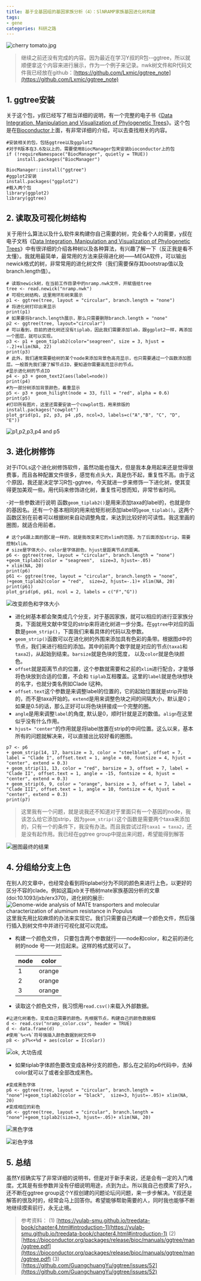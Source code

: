 ```yaml
---
title: 基于全基因组的基因家族分析（4）：SlNRAMP家族基因进化树构建
tags: 
- gene
categories: 科研之路
---
```


![cherry tomato.jpg](https://upload-images.jianshu.io/upload_images/3478485-49635e61c7543d10.jpg?imageMogr2/auto-orient/strip%7CimageView2/2/w/1240)

>继续之前还没有完成的内容。因为最近在学习Y叔的R包--ggtree，所以就顺便拿这个内容来进行展示，作为一个例子来记录。nwk树文件和R代码文件我已经放在github：[https://github.com/Lxmic/ggtree_note](https://github.com/Lxmic/ggtree_note)

## 1. ggtree安装
关于这个包，y叔已经写了相当详细的说明，有一个完整的电子书《[Data Integration, Manipulation and Visualization of Phylogenetic Trees](https://yulab-smu.github.io/treedata-book/chapter5.html#visualizing-and-annotating-tree-using-grammar-of-graphics)》。这个包是在[Bioconductor](http://bioconductor.org/packages/release/bioc/html/ggtree.html)上面，有非常详细的介绍，可以去查找相关的内容。
```
#安装相关的包，包括ggtree以及ggplot2
#对于R版本在3.6及以上的，需要使用BiocManager包来安装bioconductor上的包
if (!requireNamespace("BiocManager", quietly = TRUE))
    install.packages("BiocManager")

BiocManager::install("ggtree")
#ggplot2安装
install.packages("ggplot2")
#载入两个包
library(ggplot2)
library(ggtree)
```
## 2. 读取及可视化树结构
关于用什么算法以及什么软件来构建你自己需要的树，完全看个人的需要，y叔在电子文档《[Data Integration, Manipulation and Visualization of Phylogenetic Trees](https://yulab-smu.github.io/treedata-book/chapter5.html#visualizing-and-annotating-tree-using-grammar-of-graphics)》中有很详细的介绍各种树以及各种算法，有兴趣了解一下（反正我是看不太懂）。我就用最简单，最常用的方法来获得进化树——MEGA软件，可以输出newick格式的树，非常常用的进化树文件（我们需要保存其bootstrap值以及branch.length值）。
```
# 读取newick树，在当前工作目录中的nramp.nwk文件，并赋值给tree
tree <- read.newick("nramp.nwk")
# 可视化树结构，这里用环形树来展示
p1 <- ggtree(tree, layout = "circular", branch.length = "none")
# 将进化树打印出来显示
print(p1)
# 如果要将branch.length展示，那么只需要删除branch.length = "none"
p2 <- ggtree(tree, layout="circular")
# 可以看到，目前的进化树还没有tiplab，因此我们需要添加lab，跟ggplot2一样，再添加一个图层，就可以实现。
p3 <- p1 + geom_tiplab2(color="seagreen", size = 3, hjust = -.2)+xlim(NA, 22)
print(p3)
# 此外，我们通常需要给树的某个node来添加背景色高亮显示，也只需要通过一个函数添加图层。一般首先我们要了解节点ID，要知道你需要高亮显示的节点。
#显示进化树的节点ID
p4 <- p3 + geom_text2(aes(label=node))
print(p4)
#为一部分树添加背景颜色，着重显示
p5 <- p3 + geom_hilight(node = 33, fill = "red", alpha = 0.6)
print(p5)
#打印所有图片，这里还需要安装一个cowplot包，用来排版的
install.packages("cowplot")
plot_grid(p1, p2, p3, p4 ,p5, ncol=3, labels=c("A","B", "C", "D", "E"))

```
![p1,p2,p3,p4 and p5](https://upload-images.jianshu.io/upload_images/3478485-ff1cf964e96d4376.png?imageMogr2/auto-orient/strip%7CimageView2/2/w/1240)
## 3. 进化树修饰
对于iTOLs这个进化树修饰软件，虽然功能也强大，但是我本身用起来还是觉得很费事，而且各种配置文件很多，感觉有点头大，真是伤不起，重复性不高。由于这个原因，我还是决定学习R包-ggtree，今天就进一步来修饰一下进化树，使其变得更加美观一些。用代码来修饰进化树，重复性可想而知，非常节省时间。

-对一些参数进行说明
函数`geom_tiplab2()`是用来添加taxa的label的，也就是你的基因名。还有一个基本相同的用来给矩形树添加label的`geom_tiplab()`。这两个函数区别在前者可以根据树来自动调整角度，来达到比较好的可读性。我这里画的圈图，就适合用前者。
```
# 这个p6跟上面的图C是一样的，就是我改变来它的xlim的范围，为了后面添加strip，需要控制xlim。
# size是字体大小，color是字体颜色，hjust是距离节点的距离。
p6 <- ggtree(tree, layout = "circular", branch.length = "none")
+geom_tiplab2(color = "seagreen",  size=3, hjust=-.05)
+ xlim(NA, 20)
print(p6)
p61 <- ggtree(tree, layout = "circular", branch.length = "none", )+geom_tiplab2(color = "red",  size=2, hjust=-.1)+ xlim(NA, 20)
print(p61)
plot_grid(p6, p61, ncol = 2, labels = c("F","G"))
```
![改变颜色和字体大小](https://upload-images.jianshu.io/upload_images/3478485-ba53538a78b96a2f.png?imageMogr2/auto-orient/strip%7CimageView2/2/w/1240)

- 进化树基本都会聚类成几个分支，对于基因家族，就可以相应的进行亚家族分类，下面就用文献中常见的strip来将进化树进一步分类。在`ggtree`中对应的函数是`geom_strip()`，下面我们来看具体的代码以及参数。
- `geom_strip()`函数可以在进化树的外围来添加具有色彩的条带。根据图d中的节点，我们来进行相应的添加。其中的前两个数字就是对应的节点(`taxa1`和`taxa2`)，从起始到结束。`barsize`就是色块的宽度， 以及`color`就是色块颜色。
- `offset`就是距离节点的位置，这个参数就需要和之前的`xlim`进行配合，才能够将色块放到合适的位置，不会和  `tiplab`互相覆盖。这里的`label`就是色块想块的名字，也就分类名例如Clade I这种。
- `offset.text`这个参数是来调整label的位置的，它的起始位置就是strip开始的，而不是taxa开始的。`extend`是用来调整色块之间的间隔大小，默认是0；如果是0.5的话，那么正好可以将色块拼接成一个完整的圈。
- `angle`是用来调整`label`的角度, 默认是0，顺时针就是正的数值。`align`在这里似乎没有什么作用。
- `hjust= "center"`的作用就是将label放置在strip的中间位置。这么以来，基本所有的问题就解决来，可以直接出比较好看的圈图。
```
p7 <- p6 
+ geom_strip(14, 17, barsize = 3, color = "steelblue", offset = 7, label = "Clade I", offset.text = 1, angle = 60, fontsize = 4, hjust = "center", extend = 0.3) 
+ geom_strip(11, 13, color = "red", barsize = 3, offset = 7, label = "Clade II", offset.text = 1, angle = -15, fontsize = 4, hjust = "center", extend = 0.3) 
+ geom_strip(6, 9, color = "orange", barsize = 3, offset = 7, label = "Clade III", offset.text = 1, angle = 10, fontsize = 4, hjust = "center", extend = 0.3)
print(p7)
```
> 这里我有一个问题，就是说我还不知道对于里面只有一个基因的node，我该怎么给它添加strip，因为`geom_strip()`这个函数是需要两个taxa来添加的，只有一个的条件下，我没有办法。而且我尝试过将`taxa1 = taxa2`，还是没有起作用。我已经在ggtree group中提出来问题，希望能得到解答

![圈图最终的结果](https://upload-images.jianshu.io/upload_images/3478485-4cad4bff4349c657.png?imageMogr2/auto-orient/strip%7CimageView2/2/w/1240)

## 4. 分组给分支上色
在别人的文章中，也经常会看到将tiplabel分为不同的颜色来进行上色，以更好的区分不容的clade。例如这篇jxb关于杨树mate家族基因分析的文章(doi:10.1093/jxb/erx370)，进化树的展示:
![Genome-wide analysis of MATE transporters and molecular
characterization of aluminum resistance in Populus](https://upload-images.jianshu.io/upload_images/3478485-779429a1b1463077.png?imageMogr2/auto-orient/strip%7CimageView2/2/w/1240)
这里我先用比较麻烦的办法来实现它。我们只需要自己构建一个颜色文件，然后强行插入到树文件中并进行可视化就可以完成。

- 构建一个颜色文件， 只要包含两个参数就行——node和color，和之前的进化树的node 号一一对应起来。这样的格式就可以了。

  | node | color  |
  | ---- | ------ |
  | 1    | orange |
  | 2    | orange |
  | 3    | orange |

- 读取这个颜色文件，我习惯用`read.csv()`来载入外部数据。
```
#让进化树着色，变成自己需要的颜色。先根据节点，构建自己的颜色数据框
d <- read.csv("nramp_color.csv", header = TRUE)
d <- data.frame(d)
#使用`%<+%`符号强插入颜色数据到树文件中
p8 <- p7%<+%d + aes(color = I(color))
```
![ok, 大功告成](https://upload-images.jianshu.io/upload_images/3478485-9726eff29f00de4b.png?imageMogr2/auto-orient/strip%7CimageView2/2/w/1240)

- 如果tiplab字体颜色要改变成各种分支的颜色，那么在之前的p6代码中，去掉color就可以了或者全部改成黑色。
```
#变成黑色字体
p6 <- ggtree(tree, layout = "circular", branch.length = "none")+geom_tiplab2(color = "black",  size=3, hjust=-.05)+ xlim(NA, 20)
#变成相应的彩色
p6 <- ggtree(tree, layout = "circular", branch.length = "none")+geom_tiplab2(size=3, hjust=-.05)+ xlim(NA, 20)

```
![黑色字体](https://upload-images.jianshu.io/upload_images/3478485-a0e6ef3780614a54.png?imageMogr2/auto-orient/strip%7CimageView2/2/w/1240)

![彩色字体](https://upload-images.jianshu.io/upload_images/3478485-305e609a0fb72bf3.png?imageMogr2/auto-orient/strip%7CimageView2/2/w/1240)

## 5. 总结
虽然Y叔确实写了非常详细的说明书，但是对于新手来说，还是会有一定的入门难度。尤其是有些参数并没有仔细说明用途，点到为止。所以我自己也摸索了好久，还不断在ggtree group这个Y叔创建的问题论坛问问题，来一步步解决。Y叔还是解答的很及时的，经常会马上回答你。希望能够帮助需要的人，同时我也能够不断地继续摸索前行，永无止境。

> 参考资料：
> (1) [https://yulab-smu.github.io/treedata-book/chapter4.html#introduction-1](https://yulab-smu.github.io/treedata-book/chapter4.html#introduction-1)
> (2) [https://bioconductor.org/packages/release/bioc/manuals/ggtree/man/ggtree.pdf](https://bioconductor.org/packages/release/bioc/manuals/ggtree/man/ggtree.pdf)
> (3) [https://github.com/GuangchuangYu/ggtree/issues/52](https://github.com/GuangchuangYu/ggtree/issues/52)